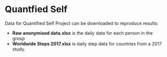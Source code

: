 # Quantfied Self
Data for Quantified Self Project can be downloaded to reproduce results:
- **Raw anonymised data.xlsx** is the daily data for each person in the group
- **Worldwide Steps 2017.xlsx** is daily step data for countries from a 2017 study.
